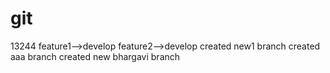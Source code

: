 # git
13244
feature1-->develop
feature2-->develop
created new1 branch
created aaa branch
created new bhargavi branch
